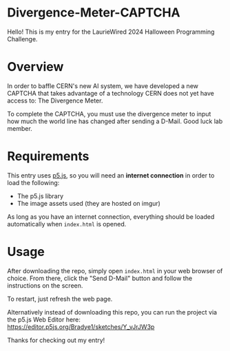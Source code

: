 # Divergence-Meter-CAPTCHA

Hello! This is my entry for the LaurieWired 2024 Halloween Programming Challenge.

# Overview

In order to baffle CERN's new AI system, we have developed a new CAPTCHA that takes advantage of a technology CERN does not yet have access to: The Divergence Meter.

To complete the CAPTCHA, you must use the divergence meter to input how much the world line has changed after sending a D-Mail. Good luck lab member.

# Requirements

This entry uses [p5.js](https://p5js.org/), so you will need an **internet connection** in order to load the following:

-   The p5.js library
-   The image assets used (they are hosted on imgur)

As long as you have an internet connection, everything should be loaded automatically when `index.html` is opened.

# Usage

After downloading the repo, simply open `index.html` in your web browser of choice. From there, click the "Send D-Mail" button and follow the instructions on the screen.

To restart, just refresh the web page.

Alternatively instead of downloading this repo, you can run the project via the p5.js Web Editor here: https://editor.p5js.org/Bradye1/sketches/Y_vJrJW3p

Thanks for checking out my entry!
